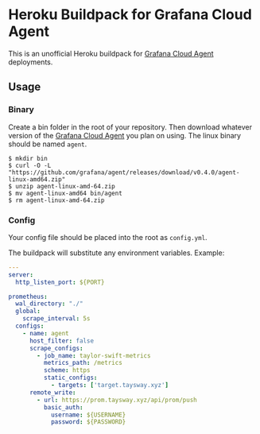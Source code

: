 # Heroku Buildpack for Grafana Cloud Agent

This is an unofficial Heroku buildpack for
[Grafana Cloud Agent](https://github.com/grafana/agent) deployments.

## Usage

### Binary
Create a bin folder in the root of your repository. Then download whatever
version of the [Grafana Cloud Agent](https://github.com/grafana/agent) you plan
on using. The linux binary should be named `agent`.

```
$ mkdir bin
$ curl -O -L "https://github.com/grafana/agent/releases/download/v0.4.0/agent-linux-amd64.zip"
$ unzip agent-linux-amd-64.zip
$ mv agent-linux-amd64 bin/agent
$ rm agent-linux-amd-64.zip
```

### Config
Your config file should be placed into the root as `config.yml`.

The buildpack will substitute any environment variables. Example:

```yaml
---
server:
  http_listen_port: ${PORT}

prometheus:
  wal_directory: "./"
  global:
    scrape_interval: 5s
  configs:
    - name: agent
      host_filter: false
      scrape_configs:
        - job_name: taylor-swift-metrics
          metrics_path: /metrics
          scheme: https
          static_configs:
            - targets: ['target.taysway.xyz']
      remote_write:
        - url: https://prom.taysway.xyz/api/prom/push
          basic_auth:
            username: ${USERNAME}
            password: ${PASSWORD}
```

